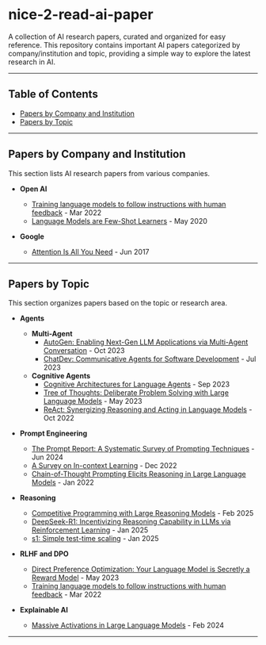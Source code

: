 # nice-2-read-ai-paper

A collection of AI research papers, curated and organized for easy reference. This repository contains important AI papers categorized by company/institution and topic, providing a simple way to explore the latest research in AI.

---

## Table of Contents

- [Papers by Company and Institution](#papers-by-company)
- [Papers by Topic](#papers-by-topic)

---

## Papers by Company and Institution

This section lists AI research papers from various companies.

- **Open AI**
  - [Training language models to follow instructions with human feedback](https://arxiv.org/abs/2203.02155) - Mar 2022
  - [Language Models are Few-Shot Learners](https://arxiv.org/abs/2005.14165) - May 2020

- **Google**
  - [Attention Is All You Need](https://arxiv.org/abs/1706.03762) - Jun 2017

---

## Papers by Topic

This section organizes papers based on the topic or research area.

- **Agents**
  - **Multi-Agent**
    - [AutoGen: Enabling Next-Gen LLM Applications via Multi-Agent Conversation](https://arxiv.org/abs/2308.08155) - Oct 2023
    - [ChatDev: Communicative Agents for Software Development](https://arxiv.org/abs/2307.07924) - Jul 2023
  - **Cognitive Agents**
    - [Cognitive Architectures for Language Agents](https://arxiv.org/abs/2309.02427) - Sep 2023
    - [Tree of Thoughts: Deliberate Problem Solving with Large Language Models](https://arxiv.org/abs/2305.10601) - May 2023
    - [ReAct: Synergizing Reasoning and Acting in Language Models](https://arxiv.org/abs/2210.03629) - Oct 2022

- **Prompt Engineering**
  - [The Prompt Report: A Systematic Survey of Prompting Techniques](https://arxiv.org/abs/2406.06608) - Jun 2024
  - [A Survey on In-context Learning](https://arxiv.org/abs/2301.00234) - Dec 2022
  - [Chain-of-Thought Prompting Elicits Reasoning in Large Language Models](https://arxiv.org/abs/2201.11903) - Jan 2022
 
- **Reasoning**
  - [Competitive Programming with Large Reasoning Models](https://arxiv.org/abs/2502.06807) - Feb 2025
  - [DeepSeek-R1: Incentivizing Reasoning Capability in LLMs via Reinforcement Learning](https://arxiv.org/abs/2501.12948) - Jan 2025
  - [s1: Simple test-time scaling](https://arxiv.org/abs/2501.19393) - Jan 2025
    
- **RLHF and DPO**
  - [Direct Preference Optimization: Your Language Model is Secretly a Reward Model](https://arxiv.org/abs/2305.18290) - May 2023
  - [Training language models to follow instructions with human feedback](https://arxiv.org/abs/2203.02155) - Mar 2022
 
- **Explainable AI**
  - [Massive Activations in Large Language Models](https://arxiv.org/abs/2402.17762) - Feb 2024

---

